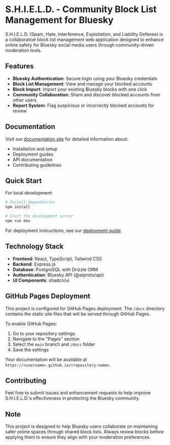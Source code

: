 # S.H.I.E.L.D. - Community Block List Management for Bluesky

S.H.I.E.L.D. (Spam, Hate, Interference, Exploitation, and Liability Defense) is a collaborative block list management web application designed to enhance online safety for Bluesky social media users through community-driven moderation tools.

## Features

- **Bluesky Authentication**: Secure login using your Bluesky credentials
- **Block List Management**: View and manage your blocked accounts
- **Block Import**: Import your existing Bluesky blocks with one click
- **Community Collaboration**: Share and discover blocked accounts from other users
- **Report System**: Flag suspicious or incorrectly blocked accounts for review

## Documentation

Visit our [documentation site](docs/index.html) for detailed information about:
- Installation and setup
- Deployment guides
- API documentation
- Contributing guidelines

## Quick Start

For local development:

```bash
# Install dependencies
npm install

# Start the development server
npm run dev
```

For deployment instructions, see our [deployment guide](docs/DEPLOYMENT.md).

## Technology Stack

- **Frontend**: React, TypeScript, Tailwind CSS
- **Backend**: Express.js
- **Database**: PostgreSQL with Drizzle ORM
- **Authentication**: Bluesky API (@atproto/api)
- **UI Components**: shadcn/ui

## GitHub Pages Deployment

This project is configured for GitHub Pages deployment. The `/docs` directory contains the static site files that will be served through GitHub Pages.

To enable GitHub Pages:
1. Go to your repository settings
2. Navigate to the "Pages" section
3. Select the `main` branch and `/docs` folder
4. Save the settings

Your documentation will be available at `https://<username>.github.io/<repository-name>`.

## Contributing

Feel free to submit issues and enhancement requests to help improve S.H.I.E.L.D.'s effectiveness in protecting the Bluesky community.

## Note

This project is designed to help Bluesky users collaborate on maintaining safer online spaces through shared block lists. Always review blocks before applying them to ensure they align with your moderation preferences.